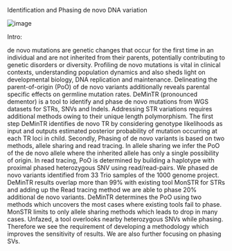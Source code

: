 Identification and Phasing de novo DNA variation

![image](https://github.com/user-attachments/assets/f165de0f-93d5-498c-b98c-686bb7d79c81)



Intro:

de novo mutations are genetic changes that occur for the first time in an individual and are not
inherited from their parents, potentially contributing to genetic disorders or diversity. Profiling de
novo mutations is vital in clinical contexts, understanding population dynamics and also sheds
light on developmental biology, DNA replication and maintenance. Delineating the
parent-of-origin (PoO) of de novo variants additionally reveals parental specific effects on
germline mutation rates. DeMinTR (pronounced dementor) is a tool to identify and phase de
novo mutations from WGS datasets for STRs, SNVs and Indels. Addressing STR variations
requires additional methods owing to their unique length polymorphism. The first step DeMinTR
identifies de novo TR by considering genotype likelihoods as input and outputs estimated
posterior probability of mutation occurring at each TR loci in child. Secondly, Phasing of de
novo variants is based on two methods, allele sharing and read tracing. In allele sharing we
infer the PoO of the de novo allele where the inherited allele has only a single possibility of
origin. In read tracing, PoO is determined by building a haplotype with proximal phased
heterozygous SNV using read/read-pairs. We phased de novo variants identified from 33 Trio
samples of the 1000 genome project. DeMinTR results overlap more than 99% with existing tool
MonSTR for STRs and adding up the Read tracing method we are able to phase 20% additional
de novo variants. DeMinTR determines the PoO using two methods which uncovers the most
cases where existing tools fail to phase. MonSTR limits to only allele sharing methods which
leads to drop in many cases. Unfazed, a tool overlooks nearby heterozygous SNVs while
phasing. Therefore we see the requirement of developing a methodology which improves the
sensitivity of results. We are also further focusing on phasing SVs.
